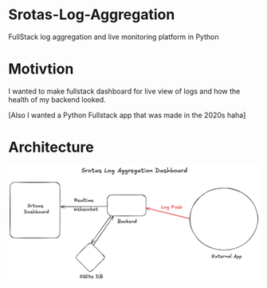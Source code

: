 # Srotas-Log-Aggregation
FullStack log aggregation and live monitoring platform in Python

# Motivtion
I wanted to make fullstack dashboard for live view of logs and how the health of my backend looked.

[Also I wanted a Python Fullstack app that was made in the 2020s haha]

# Architecture
![Srotas-Architecture](./Srotas-Architecture.png)